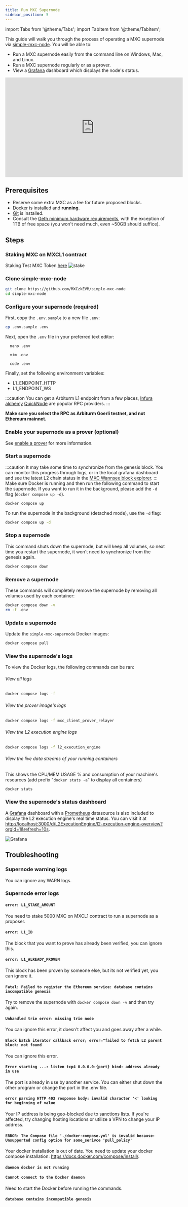 ```yaml
---
title: Run MXC Supernode
sidebar_position: 5
---
```


import Tabs from '@theme/Tabs';
import TabItem from '@theme/TabItem';

This guide will walk you through the process of operating a MXC supernode via [simple-mxc-node](https://github.com/MXCzkEVM/simple-mxc-node). You will be able to:

- Run a MXC supernode easily from the command line on Windows, Mac, and Linux.
- Run a MXC supernode regularly or as a prover.
- View a [Grafana](https://grafana.com/) dashboard which displays the node's status.

<iframe width="560" height="315" src="https://www.youtube.com/embed/6QI9YxFskYY" title="YouTube video player" frameborder="0" allow="accelerometer; autoplay; clipboard-write; encrypted-media; gyroscope; picture-in-picture; web-share" allowfullscreen></iframe>

## Prerequisites

- Reserve some extra MXC as a fee for future proposed blocks.
- [Docker](https://docs.docker.com/engine/install/) is installed and **running**.
- [Git](https://github.com/git-guides/install-git/) is installed.
- Consult the [Geth minimum hardware requirements](https://github.com/ethereum/go-ethereum#hardware-requirements), with the exception of 1TB of free space (you won't need much, even ~50GB should suffice).
## Steps

### Staking MXC on MXCL1 contract
Staking Test MXC Token [here](https://wannsee-bridge.mxc.com/#/stake)
![stake](./img/stake.png)


### Clone simple-mxc-node
```sh
git clone https://github.com/MXCzkEVM/simple-mxc-node
cd simple-mxc-node
```

### Configure your supernode (required)

First, copy the `.env.sample` to a new file `.env`:

```sh
cp .env.sample .env
```

Next, open the `.env` file in your preferred text editor:

<Tabs>
  <TabItem value="Mac" label="Mac" default>

      nano .env
  </TabItem>
  <TabItem value="Linux" label="Linux">

      vim .env
  </TabItem>
  <TabItem value="Windows" label="Windows">

      code .env
  </TabItem>
</Tabs>

Finally, set the following environment variables:

- L1_ENDPOINT_HTTP
- L1_ENDPOINT_WS

:::caution
You can get a Arbiturm L1 endpoint from a few places,
[Infura](https://infura.io/)
[alchemy](https://www.alchemy.com/)
[QuickNode](https://www.quicknode.com/endpoints) 
are popular RPC providers. 
:::

**Make sure you select the RPC as Arbiturm Goerli testnet, and not Ethereum mainnet**.

### Enable your supernode as a prover (optional)

See [enable a prover](/docs/Tutorials/enable-a-prover) for more information.

### Start a supernode
:::caution
It may take some time to synchronize from the genesis block. You can monitor this progress through logs, or in the local grafana dashboard and see the latest L2 chain status in the [MXC Wannsee block explorer](https://wannsee-explorer.mxc.com/).
:::
Make sure Docker is running and then run the following command to start the supernode. If you want to run it in the background, please add the `-d` flag (`docker compose up -d`).

```sh
docker compose up
```

To run the supernode in the background (detached mode), use the `-d` flag:

```sh
docker compose up -d
```

### Stop a supernode

This command shuts down the supernode, but will keep all volumes, so next time you restart the supernode, it won't need to synchronize from the genesis again.

```sh
docker compose down
```

### Remove a supernode

These commands will completely remove the supernode by removing all volumes used by each container:

```sh
docker compose down -v
rm -f .env
```

### Update a supernode

Update the `simple-mxc-supernode` Docker images:

```sh
docker compose pull
```

### View the supernode's logs

To view the Docker logs, the following commands can be ran:

###### View all logs

```sh
docker compose logs -f
```

###### View the prover image's logs

```sh
docker compose logs -f mxc_client_prover_relayer
```

###### View the L2 execution engine logs

```sh
docker compose logs -f l2_execution_engine
```

###### View the live data streams of your running containers
This shows the CPU/MEM USAGE % and consumption of your machine's resources (add prefix "`docker stats -a`" to display all containers)
```sh
docker stats
```

### View the supernode's status dashboard

A [Grafana](https://grafana.com/) dashboard with a [Prometheus](https://prometheus.io/) datasource is also included to display the L2 execution engine's real time status. You can visit it at [http://localhost:3000/d/L2ExecutionEngine/l2-execution-engine-overview?orgId=1&refresh=10s](http://localhost:3000/d/L2ExecutionEngine/l2-execution-engine-overview?orgId=1&refresh=10s).


![Grafana](./img/grafana.png)

## Troubleshooting

### Supernode warning logs
You can ignore any WARN logs.

### Supernode error logs
#### `error: L1_STAKE_AMOUNT`
You need to stake 5000 MXC on MXCL1 contract to run a supernode as a proposer.

#### `error: L1_ID`
The block that you want to prove has already been verified, you can ignore this.

#### `error: L1_ALREADY_PROVEN`
This block has been proven by someone else, but its not verified yet, you can ignore it.

#### `Fatal: Failed to register the Ethereum service: database contains incompatible genesis`
Try to remove the supernode with `docker compose down -v` and then try again.

#### `Unhandled trie error: missing trie node`
You can ignore this error, it doesn't affect you and goes away after a while.

#### `Block batch iterator callback error; error="failed to fetch L2 parent block: not found`
You can ignore this error.

#### `Error starting ...: listen tcp4 0.0.0.0:{port} bind: address already in use`
The port is already in use by another service. You can either shut down the other program or change the port in the .env file.

#### `error parsing HTTP 403 response body: invalid character '<' looking for beginning of value`
Your IP address is being geo-blocked due to sanctions lists. If you're affected, try changing hosting locations or utilize a VPN to change your IP address.

#### `ERROR: The Compose file './docker-compose.yml' is invalid because: Unsupported config option for some_serivce 'pull_policy'`
Your docker installation is out of date. You need to update your docker compose installation: https://docs.docker.com/compose/install/.

#### `daemon docker is not running` <br></br> `Cannot connect to the Docker daemon`
Need to start the Docker before running the commands.

#### `database contains incompatible genesis`
